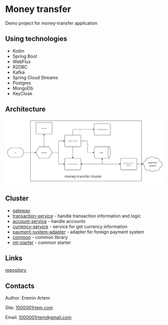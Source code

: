 # Money transfer

Demo project for money-transfer application

## Using technologies
- Kotlin
- Spring Boot
- WebFlux
- R2DBC
- Kafka
- Spring Cloud Streams
- Postgres
- MongoDb
- KeyCloak

## Architecture
![architecture](mt.jpg)

## Cluster
- [gateway](mt-gateway) 
- [transaction-service](transaction-service) - handle transaction information and logic
- [account-service](account-service) - handle accounts
- [currency-service](currency-service) - service for get currency information
- [payment-system-adapter](payment-system-adapter) - adapter for foreign payment system
- [common](common) - common library
- [mt-starter](money-transfer-starter) - common starter

## Links
[repository](https://github.com/1000001rtem/money-transfer)

## Contacts
Author: Eremin Artem

Site: [1000001rtem.com](http://1000001rtem.com)

Email: 1000001rtem@gmail.com
